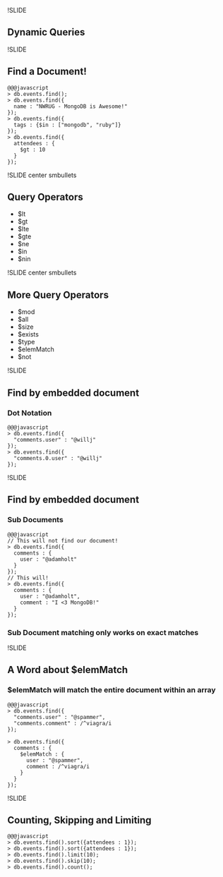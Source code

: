!SLIDE

## Dynamic Queries

!SLIDE

## Find a Document!

    @@@javascript
    > db.events.find();
    > db.events.find({
      name : "NWRUG - MongoDB is Awesome!"
    });
    > db.events.find({
      tags : {$in : ["mongodb", "ruby"]}
    });
    > db.events.find({
      attendees : {
        $gt : 10
      }
    });

!SLIDE center smbullets

## Query Operators

* $lt
* $gt
* $lte
* $gte
* $ne
* $in
* $nin

!SLIDE center smbullets

## More Query Operators

* $mod
* $all
* $size
* $exists
* $type
* $elemMatch
* $not

!SLIDE

## Find by embedded document
  
### Dot Notation
  
    @@@javascript
    > db.events.find({
      "comments.user" : "@willj"
    });
    > db.events.find({
      "comments.0.user" : "@willj"
    });

!SLIDE

## Find by embedded document

### Sub Documents

    @@@javascript
    // This will not find our document!
    > db.events.find({
      comments : {
        user : "@adamholt"
      }
    });
    // This will!
    > db.events.find({
      comments : {
        user : "@adamholt", 
        comment : "I <3 MongoDB!"
      }
    });

### Sub Document matching only works on exact matches

!SLIDE

## A Word about $elemMatch

### $elemMatch will match the entire document within an array

    @@@javascript
    > db.events.find({
      "comments.user" : "@spammer",
      "comments.comment" : /^viagra/i
    });
    
    > db.events.find({
      comments : {
        $elemMatch : {
          user : "@spammer",
          comment : /^viagra/i
        }
      }
    });
    
!SLIDE
  
## Counting, Skipping and Limiting
  
    @@@javascript
    > db.events.find().sort({attendees : 1});
    > db.events.find().sort({attendees : 1});
    > db.events.find().limit(10);
    > db.events.find().skip(10);
    > db.events.find().count();
